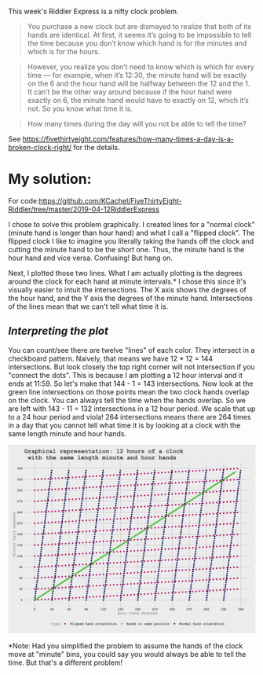 This week's Riddler Express is a nifty clock problem.  

>You purchase a new clock but are dismayed to realize that both of its hands are identical. At first, it seems it’s going to be impossible to tell the time because you don’t know which hand is for the minutes and which is for the hours.

>However, you realize you don’t need to know which is which for every time — for example, when it’s 12:30, the minute hand will be exactly on the 6 and the hour hand will be halfway between the 12 and the 1. It can’t be the other way around because if the hour hand were exactly on 6, the minute hand would have to exactly on 12, which it’s not. So you know what time it is.

>How many times during the day will you not be able to tell the time?

See <https://fivethirtyeight.com/features/how-many-times-a-day-is-a-broken-clock-right/> for the details.  

# My solution: 
For code:https://github.com/KCachel/FiveThirtyEight-Riddler/tree/master/2019-04-12RiddlerExpress

I chose to solve this problem graphically. I created lines for a "normal clock" (minute hand is longer than hour hand) and what I call a "flipped clock". The flipped clock I like to imagine you literally taking the hands off the clock and cutting the minute hand to be the short one. Thus, the minute hand is the hour hand and vice versa. Confusing! But hang on.

Next, I plotted those two lines. What I am actually plotting is the degrees around the clock for each hand at minute intervals.* I chose this since it's visually easier to intuit the intersections. The X axis shows the degrees of the hour hand, and the Y axis the degrees of the minute hand. Intersections of the lines mean that we can't tell what time it is. 

## *Interpreting the plot*

You can count/see there are twelve "lines" of each color. They intersect in a checkboard pattern. Naively, that means we have 12 * 12 = 144 intersections. But look closely the top right corner will not intersection if you "connect the dots". This is because I am plotting a 12 hour interval and it ends at 11:59. So let's make that 144 - 1 = 143 intersections. Now look at the green line intersections on those points mean the two clock hands overlap on the clock. You can always tell the time when the hands overlap. So we are left with 143 - 11 = 132 intersections in a 12 hour period. We scale that up to a 24 hour period and viola! 264 intersections means there are 264 times in a day that you cannot tell what time it is by looking at a clock with the same length minute and hour hands.

<img src="https://github.com/KCachel/FiveThirtyEight-Riddler/blob/master/2019-04-12RiddlerExpress/RiddlerExpress_4_12.png" width="750">


*Note: Had you simplified the problem to assume the hands of the clock move at "minute" bins, you could say you would always be able to tell the time. But that's a different problem!
